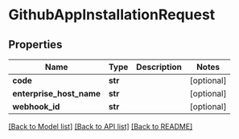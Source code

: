 # GithubAppInstallationRequest

## Properties
Name | Type | Description | Notes
------------ | ------------- | ------------- | -------------
**code** | **str** |  | [optional] 
**enterprise_host_name** | **str** |  | [optional] 
**webhook_id** | **str** |  | [optional] 

[[Back to Model list]](../README.md#documentation-for-models) [[Back to API list]](../README.md#documentation-for-api-endpoints) [[Back to README]](../README.md)

